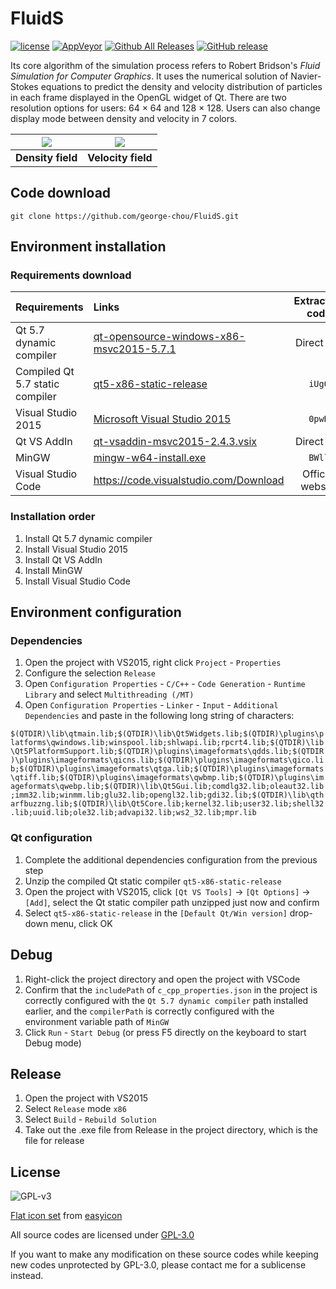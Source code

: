 ﻿# FluidS

[![license](https://img.shields.io/github/license/george-chou/FluidS.svg)](https://www.gnu.org/licenses/gpl-3.0.en.html)
[![AppVeyor](https://img.shields.io/appveyor/ci/george-chou/FluidS.svg?logo=appveyor)](https://ci.appveyor.com/project/george-chou/FluidS)
[![Github All Releases](https://img.shields.io/github/downloads/george-chou/FluidS/total.svg)](https://github.com/george-chou/FluidS/releases)
[![GitHub release](https://img.shields.io/github/release/george-chou/FluidS.svg)](https://github.com/george-chou/FluidS/releases/latest)

Its core algorithm of the simulation process refers to Robert Bridson's <i>Fluid Simulation for Computer Graphics</i>. It uses the numerical solution of Navier-Stokes equations to predict the density and velocity distribution of particles in each frame displayed in the OpenGL widget of Qt. There are two resolution options for users: 64 × 64 and 128 × 128. Users can also change display mode between density and velocity in 7 colors.

| <img src="https://picrepo.netlify.app/FluidS/fsd.PNG"/> | <img src="https://picrepo.netlify.app/FluidS/fsv.PNG"/> |
| :-----------------------------------------------------: | :-----------------------------------------------------: |
|                    **Density field**                    |                   **Velocity field**                    |

## Code download
```
git clone https://github.com/george-chou/FluidS.git
```

## Environment installation

### Requirements download
| Requirements                    | Links                                                                                                                                    | Extraction code  |
| :------------------------------ | :--------------------------------------------------------------------------------------------------------------------------------------- | :--------------: |
| Qt 5.7 dynamic      compiler    | [qt-opensource-windows-x86-msvc2015-5.7.1](https://download.qt.io/new_archive/qt/5.7/5.7.1/qt-opensource-windows-x86-msvc2015-5.7.1.exe) |   Direct link    |
| Compiled Qt 5.7 static compiler | [qt5-x86-static-release](https://pan.baidu.com/s/1hhDt9MIG0PfcXXFaZrHyRw?pwd=iUgO)                                                       |      `iUgO`      |
| Visual Studio 2015              | [Microsoft Visual Studio 2015](https://pan.baidu.com/s/15CQKY6LhU_xATe8Ra9r4jw?pwd=0pwH)                                                 |      `0pwH`      |
| Qt VS AddIn                     | [qt-vsaddin-msvc2015-2.4.3.vsix](https://download.qt.io/archive/vsaddin/2.4.3/qt-vsaddin-msvc2015-2.4.3.vsix)                            |   Direct link    |
| MinGW                           | [mingw-w64-install.exe](https://pan.baidu.com/s/1d0tPdiGStfAoYIk4FAfiig?pwd=BWll)                                                        |      `BWll`      |
| Visual Studio Code              | <https://code.visualstudio.com/Download>                                                                                                 | Official website |

### Installation order

1. Install Qt 5.7 dynamic compiler
2. Install Visual Studio 2015
3. Install Qt VS AddIn
4. Install MinGW
5. Install Visual Studio Code

## Environment configuration

### Dependencies 

1. Open the project with VS2015, right click `Project` - `Properties`
2. Configure the selection `Release`
3. Open `Configuration Properties` - `C/C++` - `Code Generation` - `Runtime Library` and select `Multithreading (/MT)`
4. Open `Configuration Properties` - `Linker` - `Input` - `Additional Dependencies` and paste in the following long string of characters:

`$(QTDIR)\lib\qtmain.lib;$(QTDIR)\lib\Qt5Widgets.lib;$(QTDIR)\plugins\platforms\qwindows.lib;winspool.lib;shlwapi.lib;rpcrt4.lib;$(QTDIR)\lib\Qt5PlatformSupport.lib;$(QTDIR)\plugins\imageformats\qdds.lib;$(QTDIR)\plugins\imageformats\qicns.lib;$(QTDIR)\plugins\imageformats\qico.lib;$(QTDIR)\plugins\imageformats\qtga.lib;$(QTDIR)\plugins\imageformats\qtiff.lib;$(QTDIR)\plugins\imageformats\qwbmp.lib;$(QTDIR)\plugins\imageformats\qwebp.lib;$(QTDIR)\lib\Qt5Gui.lib;comdlg32.lib;oleaut32.lib;imm32.lib;winmm.lib;glu32.lib;opengl32.lib;gdi32.lib;$(QTDIR)\lib\qtharfbuzzng.lib;$(QTDIR)\lib\Qt5Core.lib;kernel32.lib;user32.lib;shell32.lib;uuid.lib;ole32.lib;advapi32.lib;ws2_32.lib;mpr.lib`

### Qt configuration

1. Complete the additional dependencies configuration from the previous step
2. Unzip the compiled Qt static compiler `qt5-x86-static-release`
3. Open the project with VS2015, click `[Qt VS Tools]` -> `[Qt Options]` -> `[Add]`, select the Qt static compiler path unzipped just now and confirm
4. Select `qt5-x86-static-release` in the `[Default Qt/Win version]` drop-down menu, click OK

## Debug

1. Right-click the project directory and open the project with VSCode
2. Confirm that the `includePath` of `c_cpp_properties.json` in the project is correctly configured with the `Qt 5.7 dynamic compiler` path installed earlier, and the `compilerPath` is correctly configured with the environment variable path of `MinGW`
3. Click `Run` - `Start Debug` (or press F5 directly on the keyboard to start Debug mode)

## Release

1. Open the project with VS2015
2. Select `Release` mode `x86`
3. Select `Build` - `Rebuild Solution`
4. Take out the .exe file from Release in the project directory, which is the file for release

## License

![GPL-v3](https://www.gnu.org/graphics/gplv3-127x51.png)

[Flat icon set](./SmokeSimulation/Resources/Fluid_48px.ico) from [easyicon](https://www.easyicon.cc/)

All source codes are licensed under [GPL-3.0](https://opensource.org/licenses/GPL-3.0)

If you want to make any modification on these source codes while keeping new codes unprotected by GPL-3.0, please contact me for a sublicense instead.

